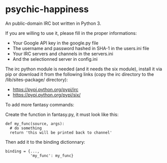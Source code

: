 psychic-happiness
=================

An public-domain IRC bot written in Python 3.

If you are willing to use it, please fill in the proper informations:
* Your Google API key in the google.py file
* The username and password hashed in SHA-1 in the users.ini file
* Your IRC servers and channels in the servers.ini
* And the selectionned server in config.ini

The irc python module is needed (and it needs the six module), install it via pip or download it from the following links (copy the irc directory to the <python dir>/lib/sites-package/ directory):
* https://pypi.python.org/pypi/irc
* https://pypi.python.org/pypi/six/

To add more fantasy commands:

Create the function in fantasy.py, it must look like this:

```
def my_func(source, args):
  # do something
  return 'this will be printed back to channel'
```
    
Then add it to the binding dictionnary:

```
binding = {...,
           'my_func': my_func}
```
